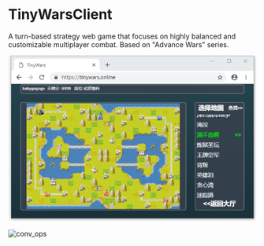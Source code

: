 # TinyWarsClient
A turn-based strategy web game that focuses on highly balanced and customizable multiplayer combat. Based on "Advance Wars" series.

![Screenshot](https://github.com/Babygogogo/TinyWarsClient/blob/master/screenshot/Screenshot1.png)

![conv_ops](https://github.com/Babygogogo/TinyWarsClient/blob/master/screenshot/Record1.gif)
